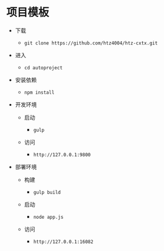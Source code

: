 
# 项目模板
* 下载
  - `git clone https://github.com/htz4004/htz-cxtx.git`

* 进入
  - `cd autoproject`

* 安装依赖
  - `npm install`

* 开发环境
  - 启动
    - `gulp`

  - 访问
    - `http://127.0.0.1:9800`

* 部署环境
  - 构建
    - `gulp build`

  - 启动
    - `node app.js`

  - 访问
    - `http://127.0.0.1:16082`
